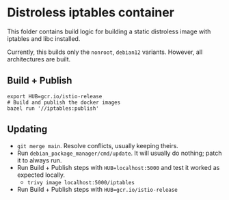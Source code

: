 # Distroless iptables container

This folder contains build logic for building a static distroless image with iptables and libc installed.

Currently, this builds only the `nonroot`, `debian12` variants. However, all architectures are built.

## Build + Publish

```shell
export HUB=gcr.io/istio-release
# Build and publish the docker images
bazel run '//iptables:publish'
```

## Updating

* `git merge main`. Resolve conflicts, usually keeping theirs.
* Run `debian_package_manager/cmd/update`. It will usually do nothing; patch it to always run.
* Run Build + Publish steps with `HUB=localhost:5000` and test it worked as expected locally.
  * `trivy image localhost:5000/iptables`
* Run Build + Publish steps with `HUB=gcr.io/istio-release`
 